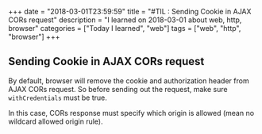 +++
date = "2018-03-01T23:59:59"
title = "#TIL : Sending Cookie in AJAX CORs request"
description = "I learned on 2018-03-01 about web, http, browser"
categories = ["Today I learned", "web"]
tags = ["web", "http", "browser"]
+++



## Sending Cookie in AJAX CORs request

By default, browser will remove the cookie and authorization header from AJAX CORs request. So
before sending out the request, make sure `withCredentials` must be true.

In this case, CORs response must specify which origin is allowed (mean
no wildcard allowed origin rule).
